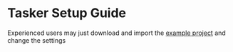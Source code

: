 Tasker Setup Guide
==================
[project]: https://raw.githubusercontent.com/bstrebel/pimatic-phone/master/assets/Pimatic.prj.xml

Experienced users may just download and import the [example project][project]
and change the settings